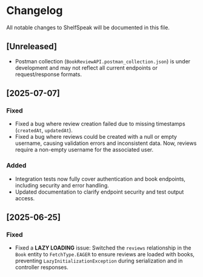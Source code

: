 # Changelog

All notable changes to ShelfSpeak will be documented in this file.

## [Unreleased]
- Postman collection (`BookReviewAPI.postman_collection.json`) is under development and may not reflect all current endpoints or request/response formats.

## [2025-07-07]
### Fixed
- Fixed a bug where review creation failed due to missing timestamps (`createdAt`, `updatedAt`).
- Fixed a bug where reviews could be created with a null or empty username, causing validation errors and inconsistent data. Now, reviews require a non-empty username for the associated user.

### Added
- Integration tests now fully cover authentication and book endpoints, including security and error handling.
- Updated documentation to clarify endpoint security and test output access.

## [2025-06-25]
### Fixed
- Fixed a **LAZY LOADING** issue: Switched the `reviews` relationship in the `Book` entity to `FetchType.EAGER` to ensure reviews are loaded with books, preventing `LazyInitializationException` during serialization and in controller responses. 